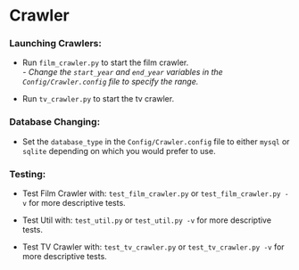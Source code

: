 # Crawler #

### Launching Crawlers:

* Run `film_crawler.py` to start the film crawler.<br />
    _- Change the `start_year` and `end_year` variables in the `Config/Crawler.config` file to specify the range._
    
* Run `tv_crawler.py` to start the tv crawler.

### Database Changing:

* Set the `database_type` in the `Config/Crawler.config` file to either `mysql` or `sqlite` depending on which you would prefer to use.

### Testing:

* Test Film Crawler with: `test_film_crawler.py` or `test_film_crawler.py -v` for more descriptive tests.

* Test Util with: `test_util.py` or `test_util.py -v` for more descriptive tests.

* Test TV Crawler with: `test_tv_crawler.py` or `test_tv_crawler.py -v` for more descriptive tests.

